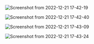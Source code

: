 ![Screenshot from 2022-12-21 17-42-19](https://user-images.githubusercontent.com/101880897/209169106-f92dc8f2-7418-4c94-8c89-42f6900c53ee.png)

![Screenshot from 2022-12-21 17-42-40](https://user-images.githubusercontent.com/101880897/209169120-4e06345c-132d-451c-a093-1a7d01ab32f1.png)

![Screenshot from 2022-12-21 17-43-09](https://user-images.githubusercontent.com/101880897/209169134-890c11a0-3075-4603-a26e-5ce5e9844b2b.png)

![Screenshot from 2022-12-21 17-43-24](https://user-images.githubusercontent.com/101880897/209169144-ff34f4ed-137a-4ea9-ae91-abff8a6f15e1.png)
